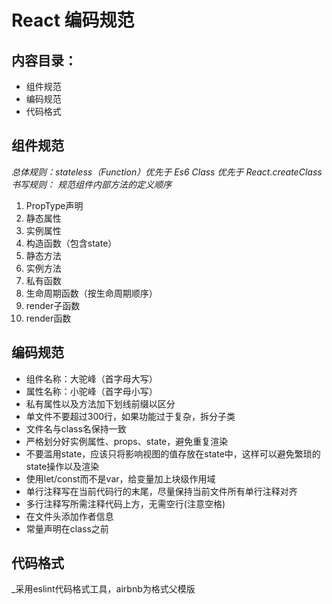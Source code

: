 # React 编码规范
## 内容目录：
- 组件规范
- 编码规范
- 代码格式

## 组件规范
_总体规则：stateless（Function）优先于 Es6 Class 优先于 React.createClass_
_书写规则： 规范组件内部方法的定义顺序_
1. PropType声明
2. 静态属性
3. 实例属性
4. 构造函数（包含state）
5. 静态方法
6. 实例方法
7. 私有函数
8. 生命周期函数（按生命周期顺序）
9. render子函数
10. render函数


## 编码规范
- 组件名称：大驼峰（首字母大写）
- 属性名称：小驼峰（首字母小写） 
- 私有属性以及方法加下划线前缀以区分
- 单文件不要超过300行，如果功能过于复杂，拆分子类
- 文件名与class名保持一致
- 严格划分好实例属性、props、state，避免重复渲染
- 不要滥用state，应该只将影响视图的值存放在state中，这样可以避免繁琐的state操作以及渲染
- 使用let/const而不是var，给变量加上块级作用域
- 单行注释写在当前代码行的末尾，尽量保持当前文件所有单行注释对齐
- 多行注释写所需注释代码上方，无需空行(注意空格)
- 在文件头添加作者信息
- 常量声明在class之前

## 代码格式
\_采用eslint代码格式工具，airbnb为格式父模版




  

